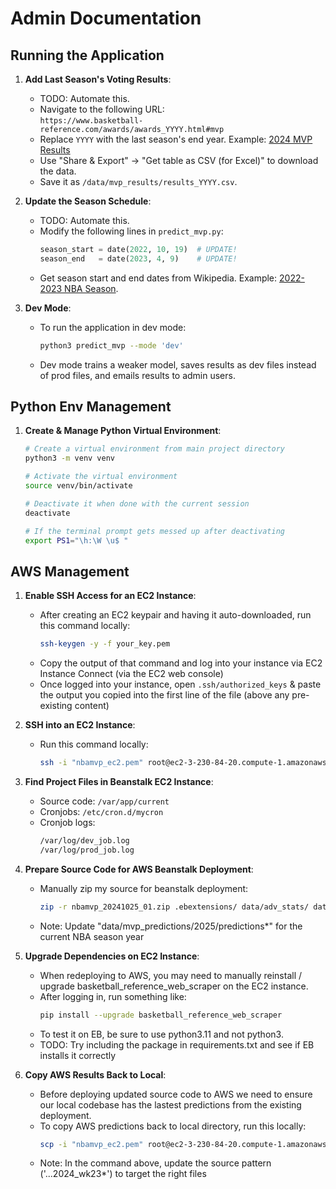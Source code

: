 # Admin Documentation

## Running the Application

1. **Add Last Season's Voting Results**:
   - TODO: Automate this.
   - Navigate to the following URL:  
     `https://www.basketball-reference.com/awards/awards_YYYY.html#mvp`  
   - Replace `YYYY` with the last season's end year. Example: [2024 MVP Results](https://www.basketball-reference.com/awards/awards_2024.html#mvp)
   - Use "Share & Export" → "Get table as CSV (for Excel)" to download the data.  
   - Save it as `/data/mvp_results/results_YYYY.csv`.  

2. **Update the Season Schedule**:
   - TODO: Automate this.
   - Modify the following lines in `predict_mvp.py`:  
     ```python  
     season_start = date(2022, 10, 19)  # UPDATE!  
     season_end   = date(2023, 4, 9)    # UPDATE!  
     ```  
   - Get season start and end dates from Wikipedia. Example: [2022-2023 NBA Season](https://en.wikipedia.org/wiki/2022-23_NBA_season).

3. **Dev Mode**:  
   - To run the application in dev mode:
     ```bash  
     python3 predict_mvp --mode 'dev'  
     ```
   - Dev mode trains a weaker model, saves results as dev files instead of prod files, and emails results to admin users.

## Python Env Management

1. **Create & Manage Python Virtual Environment**:  
    ```bash  
    # Create a virtual environment from main project directory
    python3 -m venv venv

    # Activate the virtual environment
    source venv/bin/activate

    # Deactivate it when done with the current session
    deactivate

    # If the terminal prompt gets messed up after deactivating
    export PS1="\h:\W \u$ "
    ```

## AWS Management

1. **Enable SSH Access for an EC2 Instance**:  
   - After creating an EC2 keypair and having it auto-downloaded, run this command locally:
     ```bash  
     ssh-keygen -y -f your_key.pem
     ```
   - Copy the output of that command and log into your instance via EC2 Instance Connect (via the EC2 web console)
   - Once logged into your instance, open `.ssh/authorized_keys` & paste the output you copied into the first line of the file (above any pre-existing content)

2. **SSH into an EC2 Instance**:  
   - Run this command locally:
     ```bash  
     ssh -i "nbamvp_ec2.pem" root@ec2-3-230-84-20.compute-1.amazonaws.com
     ```

3. **Find Project Files in Beanstalk EC2 Instance**:  
   - Source code: `/var/app/current`
   - Cronjobs: `/etc/cron.d/mycron`
   - Cronjob logs:
     ```bash  
     /var/log/dev_job.log
     /var/log/prod_job.log
     ```

4. **Prepare Source Code for AWS Beanstalk Deployment**:  
   - Manually zip my source for beanstalk deployment:
     ```bash  
     zip -r nbamvp_20241025_01.zip .ebextensions/ data/adv_stats/ data/email/ data/mvp_predictions/2025/predictions* data/mvp_results/ data/per_game_stats/ data standings/ data/stats/ src/ static/ crontab.txt Procfile readme.txt requirements.txt webapp.py
     ```
   - Note: Update "data/mvp_predictions/2025/predictions*" for the current NBA season year

5. **Upgrade Dependencies on EC2 Instance**:  
   - When redeploying to AWS, you may need to manually reinstall / upgrade basketball_reference_web_scraper on the EC2 instance.
   - After logging in, run something like:
     ```bash  
     pip install --upgrade basketball_reference_web_scraper
     ```
   - To test it on EB, be sure to use python3.11 and not python3.
   - TODO: Try including the package in requirements.txt and see if EB installs it correctly

6. **Copy AWS Results Back to Local**:  
   - Before deploying updated source code to AWS we need to ensure our local codebase has the lastest predictions from the existing deployment.
   - To copy AWS predictions back to local directory, run this locally:
     ```bash  
     scp -i "nbamvp_ec2.pem" root@ec2-3-230-84-20.compute-1.amazonaws.com:'/var/app/current/data/mvp_predictions/2025/predictions_2025_wk05*' data/mvp_predictions/2025/
     ```
   - Note: In the command above, update the source pattern ('...2024_wk23*') to target the right files